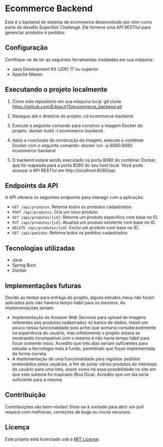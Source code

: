 # Ecommerce Backend

Este é o backend do sistema de ecommerce desenvolvido por mim como parte do desafio SuperSim Challenge. Ele fornece uma API RESTful para gerenciar produtos e pedidos.

## Configuração

Certifique-se de ter as seguintes ferramentas instaladas em sua máquina:

- Java Development Kit (JDK) 17 ou superior
- Apache Maven

## Executando o projeto localmente

1. Clone este repositório em sua máquina local.
git clone https://github.com/EdgarJr13/ecommerce_backend.git

2. Navegue até o diretório do projeto.
cd ecommerce-backend

3. Execute o seguinte comando para construir a imagem Docker do projeto.
docker build -t ecommerce-backend .

4. Após a conclusão da construção da imagem, execute o contêiner Docker com o seguinte comando:
docker run -p 8080:8080 ecommerce-backend

5. O backend estará sendo executado na porta 8080 do contêiner Docker, que foi mapeada para a porta 8080 do seu host local. Você pode acessar a API RESTful em http://localhost:8080/api.

## Endpoints da API

A API oferece os seguintes endpoints para interagir com a aplicação:

- `GET /api/produtos`: Retorna todos os produtos cadastrados.
- `POST /api/produtos`: Cria um novo produto.
- `GET /api/produtos/{id}`: Retorna um produto específico com base no ID.
- `PUT /api/produtos/{id}`: Atualiza um produto existente com base no ID.
- `DELETE /api/produtos/{id}`: Exclui um produto com base no ID.
- `GET /api/pedidos`: Retorna todos os pedidos cadastrados.

## Tecnologias utilizadas

- Java
- Spring Boot
- Docker

## Implementações futuras
Devido ao tempo para entrega do projeto, alguns estudos meus não foram aplicados pois não haveria tempo hábil para os mesmos. As implementações seriam:

- Implementação do Amazon Web Services para upload de imagens referentes aos produtos cadastrados no banco de dados. Insisti um pouco nessa funcionalidade pois achei que somaria consideravelmente na experiência do usuário, mas infelizmente o projeto estava se mostrando incompatível com o mesmo e não havia tempo hábil para focar somente nisso. Acredito que três dias seriam suficientes para estudar a tecnologia mais à fundo, permitindo que fosse implementada da forma correta.
- A implementação de uma funcionalidade para registrar pedidos pretendidos pelos usuários, a fim de juntar vários produtos do interesse do usuário para uma lista, assim como há essa possibilidade no site em que este sistema foi inspirado (Boa Dica). Acredito que um dia seria suficiente para a mesma.

## Contribuição

Contribuições são bem-vindas! Sinta-se à vontade para abrir um pull request com melhorias, correções de bugs ou novos recursos.

## Licença

Este projeto está licenciado sob a [MIT License](LICENSE).
